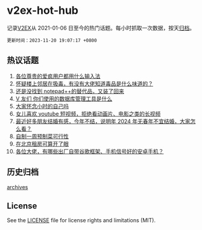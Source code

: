 # v2ex-hot-hub

 记录[V2EX](https://www.v2ex.com/)从 2021-01-06 日至今的热门话题。每小时抓取一次数据，按天[归档](archives)。

`更新时间：2023-11-20 19:07:17 +0800`

## 热议话题

1. [各位尊贵的爱疯用户都用什么输入法](https://www.v2ex.com/t/993287)
1. [怀疑楼上邻居在吸毒，有没有大佬知道毒品是什么味道的？](https://www.v2ex.com/t/993357)
1. [还是没找到 notepad++的替代品，又装了回来](https://www.v2ex.com/t/993408)
1. [V 友们 你们使用的数据库管理工具是什么](https://www.v2ex.com/t/993341)
1. [大家怀念小时的自己吗](https://www.v2ex.com/t/993348)
1. [女儿喜欢 youtube 短视频，拒绝看动画片、电影之类的长视频](https://www.v2ex.com/t/993313)
1. [最近好多朋友结婚有感，今年不结，说明年 2024 年无春年不宜结婚，大家怎么看？](https://www.v2ex.com/t/993343)
1. [自制一周预制菜可行性](https://www.v2ex.com/t/993300)
1. [在北京租房可算开了眼](https://www.v2ex.com/t/993330)
1. [各位大佬，有哪些出厂自带谷歌框架、手机信号好的安卓手机？](https://www.v2ex.com/t/993259)

## 历史归档

[archives](archives)

## License

See the [LICENSE](LICENSE) file for license rights and limitations (MIT).
